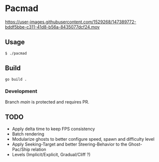 # Pacmad

https://user-images.githubusercontent.com/1529268/147389772-bddf5bbe-c311-41d8-b56a-8435077dcf24.mov

## Usage
```
$ ./pacmad
```
## Build
```
go build .
```

### Development
Branch *main* is protected and requires PR.


## TODO
- Apply delta time to keep FPS consistency
- Batch rendering
- Modularize ghosts to better configure speed, spawn and difficulty level
- Apply Seeking-Target and better Steering-Behavior to the Ghost-Pac/Ship relation
- Levels (Implicit/Explicit, Gradual/Cliff ?)
